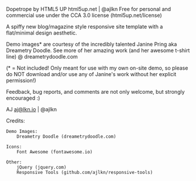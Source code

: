 Dopetrope by HTML5 UP
html5up.net | @ajlkn
Free for personal and commercial use under the CCA 3.0 license (html5up.net/license)

A spiffy new blog/magazine style responsive site template with a flat/minimal
design aesthetic.

Demo images\* are courtesy of the incredibly talented Janine Pring aka Dreametry Doodle.
See more of her amazing work (and her awesome t-shirt line) @ dreametrydoodle.com

(\* = Not included! Only meant for use with my own on-site demo, so please do NOT download
and/or use any of Janine's work without her explicit permission!)

Feedback, bug reports, and comments are not only welcome, but strongly encouraged :)

AJ
aj@lkn.io | @ajlkn

Credits:

    Demo Images:
    	Dreametry Doodle (dreametrydoodle.com)

    Icons:
    	Font Awesome (fontawesome.io)

    Other:
    	jQuery (jquery.com)
    	Responsive Tools (github.com/ajlkn/responsive-tools)
